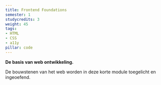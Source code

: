 ```yaml
---
title: Frontend Foundations
semester: 1
studycredits: 3
weight: 45
tags:
- HTML
- CSS
- a11y
pillar: code
---
```

**De basis van web ontwikkeling.**
 
De bouwstenen van het web worden in deze korte module toegelicht en ingeoefend.